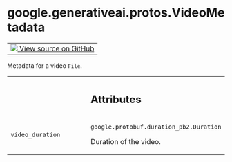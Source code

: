 
# google.generativeai.protos.VideoMetadata

<!-- Insert buttons and diff -->

<table class="tfo-notebook-buttons tfo-api nocontent">
<td>
  <a target="_blank" href="https://github.com/googleapis/google-cloud-python/tree/main/packages/google-ai-generativelanguage/google/ai/generativelanguage_v1beta/types/file.py#L157-L169">
    <img src="https://www.tensorflow.org/images/GitHub-Mark-32px.png" />
    View source on GitHub
  </a>
</td>
</table>



Metadata for a video ``File``.

<!-- Placeholder for "Used in" -->




<!-- Tabular view -->
 <table class="responsive fixed orange">
<colgroup><col width="214px"><col></colgroup>
<tr><th colspan="2"><h2 class="add-link">Attributes</h2></th></tr>

<tr>
<td>

`video_duration`<a id="video_duration"></a>

</td>
<td>

`google.protobuf.duration_pb2.Duration`

Duration of the video.

</td>
</tr>
</table>



